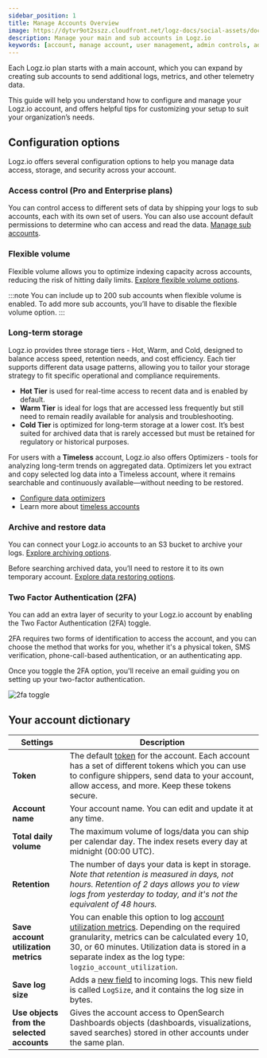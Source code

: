 ```yaml
---
sidebar_position: 1
title: Manage Accounts Overview
image: https://dytvr9ot2sszz.cloudfront.net/logz-docs/social-assets/docs-social.jpg
description: Manage your main and sub accounts in Logz.io
keywords: [account, manage account, user management, admin controls, admin, user permissions, permissions, access control]
---
```


Each Logz.io plan starts with a main account, which you can expand by creating sub accounts to send additional logs, metrics, and other telemetry data.

This guide will help you understand how to configure and manage your Logz.io account, and offers helpful tips for customizing your setup to suit your organization’s needs.



## Configuration options

Logz.io offers several configuration options to help you manage data access, storage, and security across your account.


### Access control (Pro and Enterprise plans)

You can control access to different sets of data by shipping your logs to sub accounts, each with its own set of users. You can also use account default permissions to determine who can access and read the data. [Manage sub accounts](https://docs.logz.io/docs/user-guide/admin/logzio-accounts/manage-the-main-account-and-sub-accounts/).

### Flexible volume

Flexible volume allows you to optimize indexing capacity across accounts, reducing the risk of hitting daily limits. [Explore flexible volume options](https://docs.logz.io/docs/user-guide/admin/logzio-accounts/flexible-volume/).


:::note
You can include up to 200 sub accounts when flexible volume is enabled. To add more sub accounts, you’ll have to disable the flexible volume option.
:::

### Long-term storage

Logz.io provides three storage tiers - Hot, Warm, and Cold, designed to balance access speed, retention needs, and cost efficiency. Each tier supports different data usage patterns, allowing you to tailor your storage strategy to fit specific operational and compliance requirements.

* **Hot Tier** is used for real-time access to recent data and is enabled by default.
* **Warm Tier** is ideal for logs that are accessed less frequently but still need to remain readily available for analysis and troubleshooting.
* **Cold Tier** is optimized for long-term storage at a lower cost. It’s best suited for archived data that is rarely accessed but must be retained for regulatory or historical purposes.

For users with a **Timeless** account, Logz.io also offers Optimizers - tools for analyzing long-term trends on aggregated data. Optimizers let you extract and copy selected log data into a Timeless account, where it remains searchable and continuously available—without needing to be restored.

* [Configure data optimizers](https://docs.logz.io/docs/user-guide/log-management/long-term-storage/configure-optimizers/) 
* Learn more about [timeless accounts](https://docs.logz.io/docs/user-guide/admin/logzio-accounts/manage-the-main-account-and-sub-accounts#timeless)

### Archive and restore data

You can connect your Logz.io accounts to an S3 bucket to archive your logs. [Explore archiving options](https://docs.logz.io/docs/user-guide/data-hub/archive-restore/archive-and-restore/).

Before searching archived data, you’ll need to restore it to its own temporary account. [Explore data restoring options](https://docs.logz.io/docs/user-guide/data-hub/archive-restore/restore-archived-logs/).

### Two Factor Authentication (2FA)

You can add an extra layer of security to your Logz.io account by enabling the Two Factor Authentication (2FA) toggle. 

2FA requires two forms of identification to access the account, and you can choose the method that works for you, whether it's a physical token, SMS verification, phone-call-based authentication, or an authenticating app.

Once you toggle the 2FA option, you'll receive an email guiding you on setting up your two-factor authentication.

![2fa toggle](https://dytvr9ot2sszz.cloudfront.net/logz-docs/accounts/2fa-toggle.png)


## Your account dictionary


| Settings | Description |
|---|---|
| **Token** | The default [token](https://docs.logz.io/docs/user-guide/admin/authentication-tokens/tokens/) for the account. Each account has a set of different tokens which you can use to configure shippers, send data to your account, allow access, and more. Keep these tokens secure. |
| **Account name** | Your account name. You can edit and update it at any time. |
| **Total daily volume** | The maximum volume of logs/data you can ship per calendar day. The index resets every day at midnight (00:00 UTC). |
| **Retention** | The number of days your data is kept in storage. _Note that retention is measured in days, not hours. Retention of 2 days allows you to view logs from yesterday to today, and it's not the equivalent of 48 hours._  |
| **Save account utilization metrics** | You can enable this option to log [account utilization metrics](/docs/user-guide/admin/account-volume-optimization/manage-account-usage/#what-are-account-utilization-metrics). Depending on the required granularity, metrics can be calculated every 10, 30, or 60 minutes. Utilization data is stored in a separate index as the log type: `logzio_account_utilization`. |
| **Save log size** | Adds a [new field](/docs/user-guide/admin/account-volume-optimization/manage-account-usage/#what-happens-when-i-save-log-size) to incoming logs. This new field is called `LogSize`, and it contains the log size in bytes. |
| **Use objects from the selected accounts** | Gives the account access to OpenSearch Dashboards objects (dashboards, visualizations, saved searches) stored in other accounts under the same plan. |

<!--
## Manage your accounts

Account admins have various options when it comes to managing the account. For further information, check out the following guides:

* [Manage your **Log Management** account](/docs/user-guide/admin/logzio-accounts/manage-the-main-account-and-sub-accounts#logs)
* [Manage your **Cloud SIEM** account](/docs/user-guide/admin/logzio-accounts/manage-the-main-account-and-sub-accounts#siem)
* [Manage your **Infrastructure Monitoring** (Metrics) account](/docs/user-guide/admin/logzio-accounts/manage-the-main-account-and-sub-accounts#metrics)
* [Manage your **Distributed Tracing** account](/docs/user-guide/admin/logzio-accounts/manage-the-main-account-and-sub-accounts#tracing)
* [Manage your **Timeless** account](/docs/user-guide/admin/logzio-accounts/manage-the-main-account-and-sub-accounts#timeless)

-->